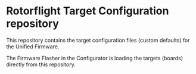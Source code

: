 # Rotorflight Target Configuration repository

This repository contains the target configuration files (custom defaults) for the Unified Firmware.

The Firmware Flasher in the Configurator is loading the targets (boards) directly from this repository.

